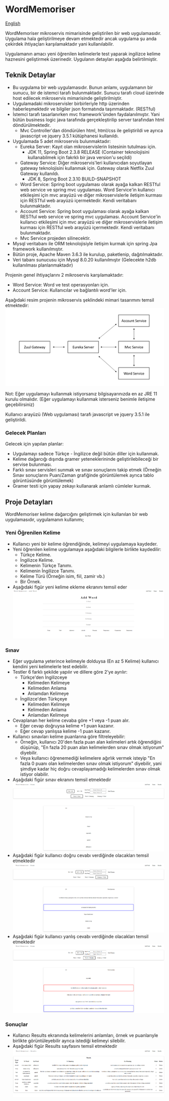 # WordMemoriser

[English](https://github.com/ksavas/WordMemoriser/blob/master/README.md)

WordMemoriser mikroservis mimarisinde geliştirilen bir web uygulamasıdır. Uygulama hala geliştirilmeye devam etmektedir ancak uygulama şu anda çekirdek ihtiyaçları karşılamaktadır yani kullanılabilir.

Uygulamanın amacı yeni öğrenilen kelimelerle test yaparak ingilizce kelime haznesini geliştirmek üzerinedir. Uygulanın detayları aşağıda belirtilmiştir.

## Teknik Detaylar
- Bu uygulama bir web uygulamasıdır. Bunun anlamı, uygulamanın bir sunucu, bir de istemci tarafı bulunmaktadır. Sunucu tarafı cloud üzerinde host edilecek mikroservis           mimarisinde geliştirilmiştir.
- Uygulamadaki mikroservisler birbirleriyle http üzerinden haberleşmektedir ve bilgiler json formatında taşınmaktadır. (RESTful)
- İstemci tarafı tasarlanırken mvc framework'ünden faydalanılmıştır. Yani bütün business logic java tarafında gerçekleştirilip server tarafından html döndürülmektedir.
  - Mvc Controller'dan döndürülen html, html/css ile geliştirildi ve ayrıca javascript ve jquery 3.5.1 kütüphanesi kullanıldı.
- Uygulamada 5 adet mikroservis bulunmaktadır:
  - Eureka Server: Kayıt olan mikroservislerin listesinin tutulması için.
    - JDK 11, Spring Boot 2.3.8 RELEASE (Container teknolojisini kullanabilmek için fakrklı bir java version'u seçildi)
  - Gateway Service: Diğer mikroservis'leri kullanıcıdan soyutlayan gateway teknolojisini kullanmak için. Gateway olarak Netflix Zuul Gateway kullanıldı.
    - JDK 8, Spring Boot 2.3.10 BUILD-SNAPSHOT
  - Word Service: Spring boot uygulaması olarak ayağa kalkan RESTful web service ve spring mvc uygulaması. Word Service'in kullanıcı etkileşimi için mvc arayüzü ve diğer             mikroservislerle iletişim kurması için RESTful web arayüzü içermektedir. Kendi veritabanı bulunmaktadır.
  - Account Service: Spring boot uygulaması olarak ayağa kalkan RESTful web service ve spring mvc uygulaması. Account Service'in kullanıcı etkileşimi için mvc arayüzü ve diğer       mikroservislerle iletişim kurması için RESTful web arayüzü içermektedir. Kendi veritabanı bulunmaktadır.
  - Mvc Service projeden silinecektir.
- Mysql veritabanı ile ORM teknolojisiyle iletişim kurmak için spring Jpa framework kullanılmıştır.
- Bütün proje, Apache Maven 3.6.3 ile kurulup, paketlenip, dağıtılmaktadır.
- Veri tabanı sunucusu için Mysql 8.0.20 kullanılmıştır (Gelecekte h2db kullanılması planlanmaktadır)

Projenin genel ihtiyaçlarını 2 mikroservis karşılamaktadır:
- Word Service: Word ve test operasyonları için.
- Account Service: Kullanıcılar ve bağlantılı word'ler için.

Aşağıdaki resim projenin mikroservis şeklindeki mimari tasarımını temsil etmektedir:
<img src="https://github.com/ksavas/WordMemoriser/blob/develop/SS/Word%20Memories%20Architecture.png"><br>

Not: Eğer uygulamayı kullanmak istiyorsanız bilgisayarınızda en az JRE 11 kurulu olmalıdır. (Eğer uygulamayı kullanmak isterseniz benimle iletişime geçebilirsiniz)

Kullanıcı arayüzü (Web uygulaması) tarafı javascript ve jquery 3.5.1 ile geliştirildi.

### Gelecek Planları
Gelecek için yapılan planlar:
- Uygulamayı sadece Türkçe - İngilizce değil bütün diller için kullanmak.
- Kelime dağarcığı dışında gramer yeteneklerininde geliştirilebileceği bir servise bulunması.
- Farklı sınav servisleri sunmak ve sınav sonuçlarını takip etmek (Örneğin Sınav sonuçlarını Puan/Zaman grafiğinde görüntülemek ayrıca tablo görüntüsünde görüntülemek)
- Gramer testi için yapay zekayı kullanarak anlamlı cümleler kurmak.

## Proje Detayları
WordMemoriser kelime dağarcığını geliştirmek için kullanılan bir web uygulamasıdır, uygulamanın kullanımı;

### Yeni Öğrenilen Kelime
- Kullanıcı yeni bir kelime öğrendiğinde, kelimeyi uygulamaya kaydeder.
- Yeni öğrenilen kelime uygulamaya aşağıdaki bilgilerle birlikte kaydedilir:
  - Türkçe Kelime.
  - İngilizce Kelime.
  - Kelimenin Türkçe Tanımı.
  - Kelimenin İngilizce Tanımı.
  - Kelime Türü (Örneğin isim, fiil, zamir vb.)
  - Bir Örnek.
- Aşağıdaki figür yeni kelime ekleme ekranını temsil eder
<img src="https://github.com/ksavas/WordMemoriser/blob/master/SS/AddWord.png"><br>


### Sınav
- Eğer uygulama yeterince kelimeyle dolduysa (En az 5 Kelime) kullanıcı kendini yeni kelimelerle test edebilir.
- Testler 6 farklı şekilde yapılır ve dillere göre 2'ye ayrılır:
  - Türkçe'den İngilizceye
    - Kelimeden Kelimeye
    - Kelimeden Anlama
    - Anlamdan Kelimeye
  - İngilizce'den Türkçeye
    - Kelimeden Kelimeye
    - Kelimeden Anlama
    - Anlamdan Kelimeye
- Cevaplanan her kelime cevaba göre +1 veya -1 puan alır.
  - Eğer cevap doğruysa kelime +1 puan kazanır.
  - Eğer cevap yanlışsa kelime -1 puan kazanır.
- Kullanıcı sınavları kelime puanlarına göre filtreleyebilir:
  - Örneğin, kullanıcı 20'den fazla puan alan kelimeleri artık öğrendiğini düşünüp, "En fazla 20 puan alan kelimelerden sınav olmak istiyorum" diyebilir.
  - Veya kullanıcı öğrenemediği kelimelere ağırlık vermek isteyip "En fazla 0 puanı olan kelimelerden sınav olmak istiyorum" diyebilir, yani şimdiye kadar hiç doğru cevaplayamadığı kelimelerden sınav olmak istiyor olabilir.
- Aşağıdaki figür sınav ekranını temsil etmektedir
<img src="https://github.com/ksavas/WordMemoriser/blob/master/SS/Exam.png"><br>
- Aşağıdaki figür kullanıcı doğru cevabı verdiğinde olacakları temsil etmektedir
<img src="https://github.com/ksavas/WordMemoriser/blob/master/SS/ExamTrueAnswer.png"><br>
- Aşağıdaki figür kullanıcı yanlış cevabı verdiğinde olacakları temsil etmektedir
<img src="https://github.com/ksavas/WordMemoriser/blob/master/SS/ExamFalseAnswer.png"><br>

### Sonuçlar
- Kullanıcı Results ekranında kelimelerini anlamları, örnek ve puanlarıyle birlikte görüntüleyebilir ayrıca istediği kelimeyi silebilir.
- Aşağıdaki figür Results sayfasını temsil etmektedir
<img src="https://github.com/ksavas/WordMemoriser/blob/master/SS/Results.png"><br>
